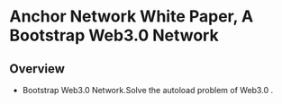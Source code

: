 # Anchor Network White Paper, A Bootstrap Web3.0 Network

## Overview

- Bootstrap Web3.0 Network.Solve the autoload problem of Web3.0 .
